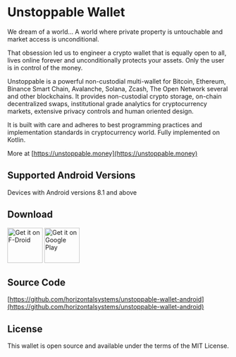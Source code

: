 # Unstoppable Wallet

We dream of a world… A world where private property is untouchable and market access is unconditional.

That obsession led us to engineer a crypto wallet that is equally open to all, lives online forever and unconditionally protects your assets. Only the user is in control of the money.

Unstoppable is a powerful non-custodial multi-wallet for Bitcoin, Ethereum, Binance Smart Chain, Avalanche, Solana, Zcash, The Open Network several and other blockchains. It provides non-custodial crypto storage, on-chain decentralized swaps, institutional grade analytics for cryptocurrency markets, extensive privacy controls and human oriented design. 

It is built with care and adheres to best programming practices and implementation standards in cryptocurrency world. Fully implemented on Kotlin.

More at [https://unstoppable.money](https://unstoppable.money)

## Supported Android Versions

Devices with Android versions 8.1 and above

## Download

[<img src="https://fdroid.gitlab.io/artwork/badge/get-it-on.png"
     alt="Get it on F-Droid"
     height="80">](https://f-droid.org/packages/io.horizontalsystems.bankwallet/)
[<img src="https://play.google.com/intl/en_us/badges/images/generic/en-play-badge.png"
     alt="Get it on Google Play"
     height="80">](https://play.google.com/store/apps/details?id=io.horizontalsystems.bankwallet)

## Source Code

[https://github.com/horizontalsystems/unstoppable-wallet-android](https://github.com/horizontalsystems/unstoppable-wallet-android)

## License

This wallet is open source and available under the terms of the MIT License.
